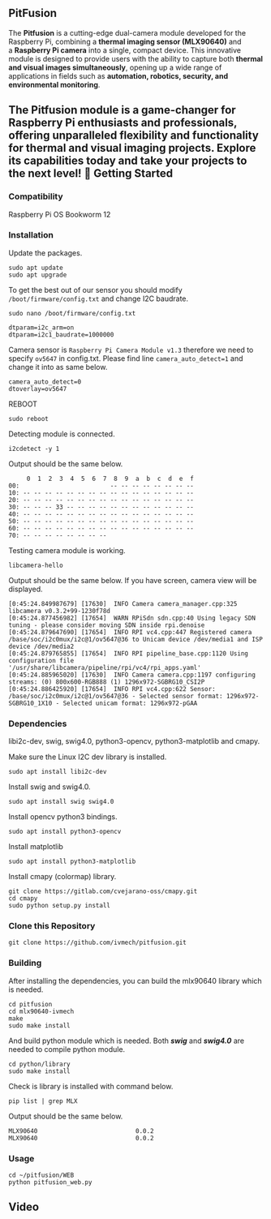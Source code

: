 PitFusion
---
The **Pitfusion** is a cutting-edge dual-camera module developed for the Raspberry Pi, combining a **thermal imaging sensor (MLX90640)** and a **Raspberry Pi camera** into a single, compact device. This innovative module is designed to provide users with the ability to capture both **thermal and visual images simultaneously**, opening up a wide range of applications in fields such as **automation, robotics, security, and environmental monitoring**.

The **Pitfusion** module is a game-changer for Raspberry Pi enthusiasts and professionals, offering unparalleled flexibility and functionality for thermal and visual imaging projects. Explore its capabilities today and take your projects to the next level! 🚀
Getting Started
---
### Compatibility

Raspberry Pi OS Bookworm 12
### Installation

Update the packages.
```shell
sudo apt update
sudo apt upgrade
```

To get the best out of our sensor you should modify `/boot/firmware/config.txt` and change I2C baudrate.
```shell
sudo nano /boot/firmware/config.txt
```

```text
dtparam=i2c_arm=on
dtparam=i2c1_baudrate=1000000
```

Camera sensor is `Raspberry Pi Camera Module v1.3` therefore we need to specify `ov5647` in config.txt. Please find line `camera_auto_detect=1` and change it into as same below.
```text
camera_auto_detect=0
dtoverlay=ov5647
```

REBOOT
```shell
sudo reboot
```

Detecting module is connected.
```shell
i2cdetect -y 1
```

Output should be the same below.
```text
     0  1  2  3  4  5  6  7  8  9  a  b  c  d  e  f
00:                         -- -- -- -- -- -- -- -- 
10: -- -- -- -- -- -- -- -- -- -- -- -- -- -- -- -- 
20: -- -- -- -- -- -- -- -- -- -- -- -- -- -- -- -- 
30: -- -- -- 33 -- -- -- -- -- -- -- -- -- -- -- -- 
40: -- -- -- -- -- -- -- -- -- -- -- -- -- -- -- -- 
50: -- -- -- -- -- -- -- -- -- -- -- -- -- -- -- -- 
60: -- -- -- -- -- -- -- -- -- -- -- -- -- -- -- -- 
70: -- -- -- -- -- -- -- --    
```

Testing camera module is working.
```shell
libcamera-hello
```

Output should be the same below. If you have screen, camera view will be displayed.
```text
[0:45:24.849987679] [17630]  INFO Camera camera_manager.cpp:325 libcamera v0.3.2+99-1230f78d
[0:45:24.877456982] [17654]  WARN RPiSdn sdn.cpp:40 Using legacy SDN tuning - please consider moving SDN inside rpi.denoise
[0:45:24.879647690] [17654]  INFO RPI vc4.cpp:447 Registered camera /base/soc/i2c0mux/i2c@1/ov5647@36 to Unicam device /dev/media1 and ISP device /dev/media2
[0:45:24.879765855] [17654]  INFO RPI pipeline_base.cpp:1120 Using configuration file '/usr/share/libcamera/pipeline/rpi/vc4/rpi_apps.yaml'
[0:45:24.885965020] [17630]  INFO Camera camera.cpp:1197 configuring streams: (0) 800x600-RGB888 (1) 1296x972-SGBRG10_CSI2P
[0:45:24.886425920] [17654]  INFO RPI vc4.cpp:622 Sensor: /base/soc/i2c0mux/i2c@1/ov5647@36 - Selected sensor format: 1296x972-SGBRG10_1X10 - Selected unicam format: 1296x972-pGAA
```
### Dependencies

libi2c-dev, swig, swig4.0, python3-opencv, python3-matplotlib and cmapy.

Make sure the Linux I2C dev library is installed.
```shell
sudo apt install libi2c-dev
```

Install swig and swig4.0.
```shell
sudo apt install swig swig4.0
```

Install opencv python3 bindings.
```shell
sudo apt install python3-opencv
```

Install matplotlib
```shell
sudo apt install python3-matplotlib
```

Install cmapy (colormap) library.
```shell
git clone https://gitlab.com/cvejarano-oss/cmapy.git
cd cmapy
sudo python setup.py install
```
### Clone this Repository

```shell
git clone https://github.com/ivmech/pitfusion.git
```

### Building

After installing the dependencies, you can build the mlx90640 library which is needed.
```shell
cd pitfusion
cd mlx90640-ivmech
make
sudo make install
```

And build python module which is needed. Both ***swig*** and ***swig4.0*** are needed to compile python module.
```shell
cd python/library
sudo make install
```

Check is library is installed with command below.
```shell
pip list | grep MLX
```

Output should be the same below.
```text
MLX90640                           0.0.2
MLX90640                           0.0.2
```

### Usage

```shell
cd ~/pitfusion/WEB
python pitfusion_web.py
```


Video
---